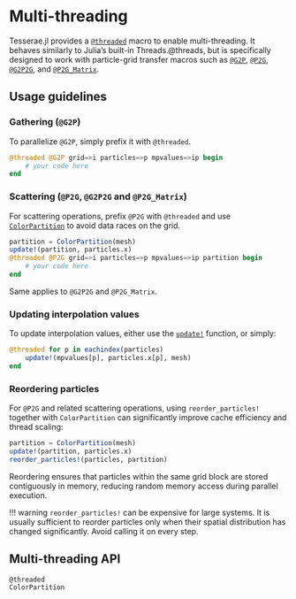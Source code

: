 # Multi-threading

Tesserae.jl provides a [`@threaded`](@ref) macro to enable multi-threading. It behaves similarly to Julia’s built-in Threads.@threads, but is specifically designed to work with particle-grid transfer macros such as [`@G2P`](@ref), [`@P2G`](@ref), [`@G2P2G`](@ref), and [`@P2G_Matrix`](@ref).

## Usage guidelines

### Gathering (`@G2P`)

To parallelize `@G2P`, simply prefix it with `@threaded`.

```julia
@threaded @G2P grid=>i particles=>p mpvalues=>ip begin
    # your code here
end
```

### Scattering (`@P2G`, `@G2P2G` and `@P2G_Matrix`)

For scattering operations, prefix `@P2G` with `@threaded` and use [`ColorPartition`](@ref) to avoid data races on the grid.

```julia
partition = ColorPartition(mesh)
update!(partition, particles.x)
@threaded @P2G grid=>i particles=>p mpvalues=>ip partition begin
    # your code here
end
```

Same applies to `@G2P2G` and `@P2G_Matrix`.

### Updating interpolation values

To update interpolation values, either use the [`update!`](@ref) function, or simply:

```julia
@threaded for p in eachindex(particles)
    update!(mpvalues[p], particles.x[p], mesh)
end
```

### Reordering particles

For `@P2G` and related scattering operations, using `reorder_particles!` together with `ColorPartition` can significantly improve cache efficiency and thread scaling:

```julia
partition = ColorPartition(mesh)
update!(partition, particles.x)
reorder_particles!(particles, partition)
```

Reordering ensures that particles within the same grid block are stored contiguously in memory, reducing random memory access during parallel execution.

!!! warning
    `reorder_particles!` can be expensive for large systems.
    It is usually sufficient to reorder particles only when their spatial distribution has changed significantly.
    Avoid calling it on every step.


## Multi-threading API

```@docs
@threaded
ColorPartition
```
